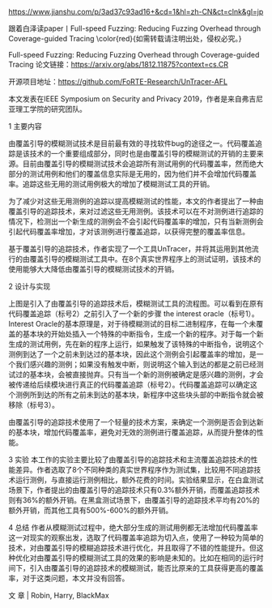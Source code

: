 https://www.jianshu.com/p/3ad37c93ad16+&cd=1&hl=zh-CN&ct=clnk&gl=jp

跟着白泽读paper丨Full-speed Fuzzing: Reducing Fuzzing Overhead through Coverage-guided Tracing
\color{red}{如需转载请注明出处，侵权必究。}

Full-speed Fuzzing: Reducing Fuzzing Overhead through Coverage-guided Tracing
论文链接：https://arxiv.org/abs/1812.11875?context=cs.CR

开源项目地址：https://github.com/FoRTE-Research/UnTracer-AFL

本文发表在IEEE Symposium on Security and Privacy 2019，作者是来自弗吉尼亚理工学院的研究团队。

1 主要内容

由覆盖引导的模糊测试技术是目前最有效的寻找软件bug的途径之一。代码覆盖追踪是该技术的一个重要组成部分，同时也是由覆盖引导的模糊测试的开销的主要来源。目前由覆盖引导的模糊测试技术会追踪所有测试用例的代码覆盖率，然而绝大部分的测试用例和他们的覆盖信息实际是无用的，因为他们并不会增加代码覆盖率。追踪这些无用的测试用例极大的增加了模糊测试工具的开销。

为了减少对这些无用测例的追踪以提高模糊测试的性能，本文的作者提出了一种由覆盖引导的追踪技术，来对过滤这些无用测例。该技术可以在不对测例进行追踪的情况下，检测出一个新生成的测例会不会引起代码覆盖率的增加，只有当新测例会引起代码覆盖率增加，才对该测例进行覆盖追踪，以获得完整的覆盖率信息。

基于覆盖引导的追踪技术，作者实现了一个工具UnTracer，并将其运用到其他流行的由覆盖引导的模糊测试工具中。在8个真实世界程序上的测试证明，该技术的使用能够大大降低由覆盖引导的模糊测试技术的开销。

2 设计与实现

上图是引入了由覆盖引导的追踪技术后，模糊测试工具的流程图。可以看到在原有代码覆盖追踪（标号2）之前引入了一个新的步骤 the interest oracle（标号1）。Interest Oracle的基本原理是，对于待模糊测试的目标二进制程序，在每一个未覆盖的基本块的开始处插入一个特殊的中断指令，生成一个新的程序。对于每一个新生成的测试用例，先在新的程序上运行，如果触发了该特殊的中断指令，说明这个测例到达了一个之前未到达过的基本块，因此这个测例会引起覆盖率的增加，是一个我们感兴趣的测例；如果没有触发中断，则说明这个输入到达的都是之前已经测试过的基本块，会被直接抛弃。只有当一个新的测例被确定是感兴趣的测例，才会被传递给后续模块进行真正的代码覆盖追踪（标号2）。代码覆盖追踪可以确定这个测例所到达的所有之前未到达的基本块，新程序中这些块头部的中断指令就会被移除（标号3）。

由覆盖引导的追踪技术使用了一个轻量的技术方案，来确定一个测例是否会到达新的基本块，增加代码覆盖率，避免对无效的测例进行覆盖追踪，从而提升整体的性能。

3 实验
本工作的实验主要比较了由覆盖引导的追踪技术和主流覆盖追踪技术的性能差异。作者选取了8个不同种类的真实世界程序作为测试集，比较用不同追踪技术运行测例，与直接运行测例相比，额外花费的时间。实验结果显示，在白盒测试场景下，作者提出的由覆盖引导的追踪技术只有0.3%额外开销，而覆盖追踪技术则有36%的额外开销。在黑盒测试场景下，由覆盖引导的追踪技术平均有20%的额外开销，而其他工具有500%-600%的额外开销。

4 总结
作者从模糊测试过程中，绝大部分生成的测试用例都无法增加代码覆盖率这一对现实的观察出发，选取了代码覆盖率追踪为切入点，使用了一种较为简单的技术，对由覆盖引导的模糊追踪技术进行优化，并且取得了不错的性能提升。但这种优化对由覆盖引导的模糊测试工具的效果的影响是未知的。比如在相同的运行时间下，引入由覆盖引导的追踪技术的模糊测试，能否比原来的工具获得更高的覆盖率，对于这类问题，本文并没有回答。

文 章 | Robin, Harry, BlackMax
